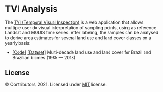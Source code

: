 TVI Analysis
===========

The [TVI (Temporal Visual Inspection)](https://github.com/lapig-ufg/tvi) is a web application that allows multiple user do visual interpretation of sampling points, using as reference Landsat and MODIS time series. After labeling, the samples can be analysed to derive area estimates for several land use and land cover classes on a yearly basis:

* [[Code]](notebooks/brazil_lulc_samples_1985_2018.ipynb) [[Dataset]](https://zenodo.org/record/5136666) Multi-decade land use and land cover for Brazil and Brazilian biomes  (1985 — 2018)

License
-------
© Contributors, 2021. Licensed under [MIT](https://opensource.org/licenses/MIT) license.